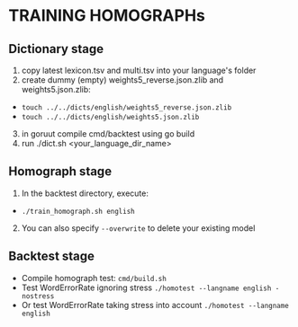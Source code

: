 # TRAINING HOMOGRAPHs

## Dictionary stage

1. copy latest lexicon.tsv and multi.tsv into your language's folder
2. create dummy (empty) weights5_reverse.json.zlib and weights5.json.zlib:
  - `touch ../../dicts/english/weights5_reverse.json.zlib `
  - `touch ../../dicts/english/weights5.json.zlib`
3. in goruut compile cmd/backtest using go build
4. run ./dict.sh <your_language_dir_name>

## Homograph stage

1. In the backtest directory, execute:
  - `./train_homograph.sh english`
2. You can also specify `--overwrite` to delete your existing model

## Backtest stage

- Compile homograph test:
   `cmd/build.sh`
- Test WordErrorRate ignoring stress
   `./homotest --langname english -nostress`
- Or test WordErrorRate taking stress into account
   `./homotest --langname english`
